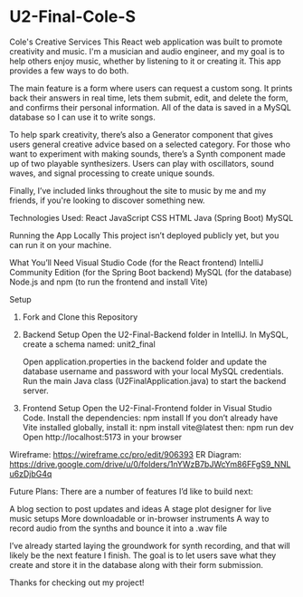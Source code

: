# U2-Final-Cole-S

Cole's Creative Services
This React web application was built to promote creativity and music. I'm a musician and audio engineer, and my goal is to help others enjoy music, whether by listening to it or creating it. This app provides a few ways to do both.

The main feature is a form where users can request a custom song. It prints back their answers in real time, lets them submit, edit, and delete the form, and confirms their personal information. All of the data is saved in a MySQL database so I can use it to write songs.

To help spark creativity, there’s also a Generator component that gives users general creative advice based on a selected category. For those who want to experiment with making sounds, there’s a Synth component made up of two playable synthesizers. Users can play with oscillators, sound waves, and signal processing to create unique sounds.

Finally, I’ve included links throughout the site to music by me and my friends, if you're looking to discover something new.


Technologies Used:
React
JavaScript
CSS
HTML
Java (Spring Boot)
MySQL


Running the App Locally
This project isn’t deployed publicly yet, but you can run it on your machine.

What You’ll Need
Visual Studio Code (for the React frontend)
IntelliJ Community Edition (for the Spring Boot backend)
MySQL (for the database)
Node.js and npm (to run the frontend and install Vite)

Setup
1. Fork and Clone this Repository 
2. Backend Setup
   Open the U2-Final-Backend folder in IntelliJ.
   In MySQL, create a schema named: unit2_final

   Open application.properties in the backend folder and update the database username and password with your local MySQL credentials.
   Run the main Java class (U2FinalApplication.java) to start the backend server.
   
4. Frontend Setup
   Open the U2-Final-Frontend folder in Visual Studio Code.
   Install the dependencies: npm install
   If you don’t already have Vite installed globally, install it: npm install vite@latest
   then: npm run dev
   Open http://localhost:5173 in your browser



Wireframe: https://wireframe.cc/pro/edit/906393
ER Diagram: https://drive.google.com/drive/u/0/folders/1nYWzB7bJWcYm86FFgS9_NNLu6zDjbG4q



Future Plans:
There are a number of features I’d like to build next:

A blog section to post updates and ideas
A stage plot designer for live music setups
More downloadable or in-browser instruments
A way to record audio from the synths and bounce it into a .wav file

I’ve already started laying the groundwork for synth recording, and that will likely be the next feature I finish. The goal is to let users save what they create and store it in the database along with their form submission.


Thanks for checking out my project! 
